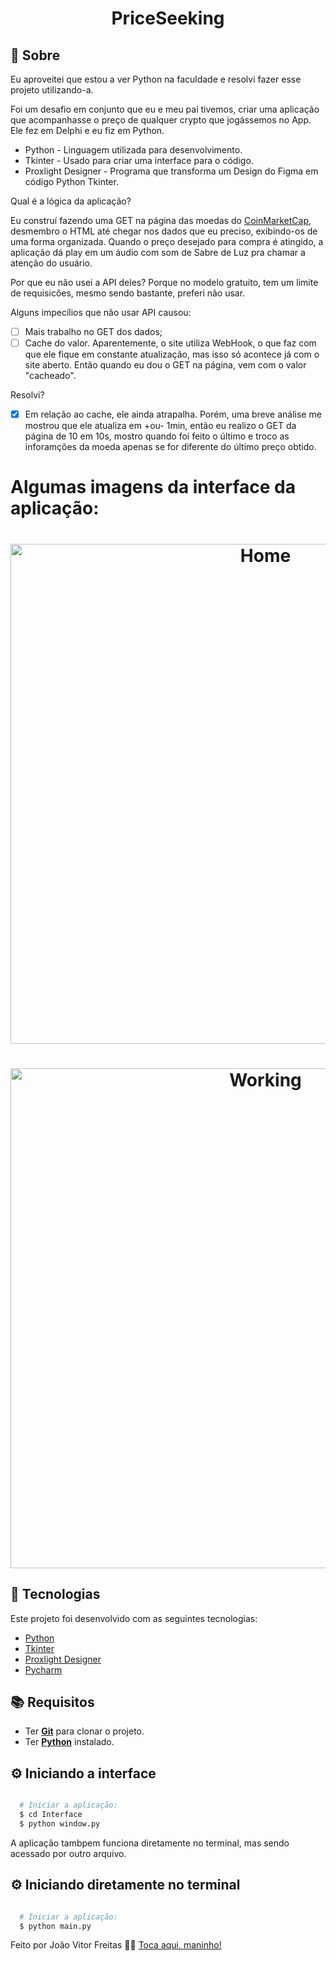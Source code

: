 <h1 align="center">PriceSeeking</h1>

## :page_with_curl: Sobre
Eu aproveitei que estou a ver Python na faculdade e resolvi fazer esse projeto utilizando-a.

Foi um desafio em conjunto que eu e meu pai tivemos, criar uma aplicação que acompanhasse o preço de qualquer crypto que jogássemos no App.
Ele fez em Delphi e eu fiz em Python.

- Python - Linguagem utilizada para desenvolvimento.
- Tkinter - Usado para criar uma interface para o código.
- Proxlight Designer - Programa que transforma um Design do Figma em código Python Tkinter.

Qual é a lógica da aplicação?

Eu construí fazendo uma GET na página das moedas do [CoinMarketCap](https://coinmarketcap.com/pt-br/), desmembro o HTML até chegar nos dados que eu preciso, exibindo-os de uma forma organizada. Quando o preço desejado para compra é atingido, a aplicação dá play em um áudio com som de Sabre de Luz pra chamar a atenção do usuário.

Por que eu não usei a API deles? Porque no modelo gratuito, tem um limite de requisicões, mesmo sendo bastante, preferi não usar.


Alguns impecílios que não usar API causou:

 - [ ] Mais trabalho no GET dos dados;
 - [ ] Cache do valor. Aparentemente, o site utiliza WebHook, o que faz com que ele fique em constante atualização, mas isso só acontece já com o site aberto. Então quando eu dou o GET na página, vem com o valor "cacheado".

Resolvi?

 - [x] Em relação ao cache, ele ainda atrapalha. Porém, uma breve análise me mostrou que ele atualiza em +ou- 1min, então eu realizo o GET da página de 10 em 10s, mostro quando foi feito o último e troco as inforamções da moeda apenas se for diferente do último preço obtido.

# Algumas imagens da interface da aplicação:

<h1 align="center">
  <img alt="Home" src="https://media.discordapp.net/attachments/904712495292358677/904712542528618526/unknown.png?ex=660aac36&is=65f83736&hm=3255f9e2a4ba329e3c869e4c22c94b4ec49724219843a92bdbf63e5838e93e91&=&format=webp&quality=lossless&width=765&height=468" width="800px" />
</h1>
<h1 align="center">
  <img alt="Working" src="https://media.discordapp.net/attachments/904712495292358677/904713052052664350/unknown.png?ex=660aacb0&is=65f837b0&hm=b854e448584d06ece8442e290cea4c84e5474e6e5817a2ff7374489a79d2ce22&=&format=webp&quality=lossless&width=775&height=468" width="800px" />
</h1>

## :hammer: Tecnologias

Este projeto foi desenvolvido com as seguintes tecnologias:

- [Python](https://www.python.org)
- [Tkinter](https://docs.python.org/3/library/tkinter.html)
- [Proxlight Designer](https://proxlightapps.gumroad.com/l/Proxlight-Designer)
- [Pycharm](https://www.jetbrains.com/pt-br/pycharm/)

## :books: Requisitos
- Ter [**Git**](https://git-scm.com/) para clonar o projeto.
- Ter [**Python**](https://www.python.org) instalado.

## :gear: Iniciando a interface
```bash

  # Iniciar a aplicação:
  $ cd Interface
  $ python window.py
```

A aplicação tambpem funciona diretamente no terminal, mas sendo acessado por outro arquivo.

## :gear: Iniciando diretamente no terminal
```bash

  # Iniciar a aplicação:
  $ python main.py
```

Feito por João Vitor Freitas 👋🏻 [Toca aqui, maninho!](https://github.com/Jwmffreitas)
